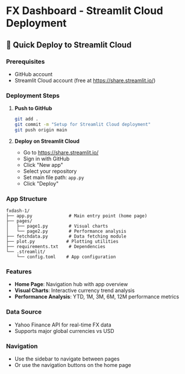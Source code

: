# FX Dashboard - Streamlit Cloud Deployment

## 🚀 Quick Deploy to Streamlit Cloud

### Prerequisites
- GitHub account
- Streamlit Cloud account (free at https://share.streamlit.io/)

### Deployment Steps

1. **Push to GitHub**
   ```bash
   git add .
   git commit -m "Setup for Streamlit Cloud deployment"
   git push origin main
   ```

2. **Deploy on Streamlit Cloud**
   - Go to https://share.streamlit.io/
   - Sign in with GitHub
   - Click "New app"
   - Select your repository
   - Set main file path: `app.py`
   - Click "Deploy"

### App Structure
```
fxdash-1/
├── app.py              # Main entry point (home page)
├── pages/
│   ├── page1.py        # Visual charts
│   └── page2.py        # Performance analysis
├── fetchdata.py        # Data fetching module
├── plot.py            # Plotting utilities
├── requirements.txt    # Dependencies
└── .streamlit/
    └── config.toml    # App configuration
```

### Features
- **Home Page**: Navigation hub with app overview
- **Visual Charts**: Interactive currency trend analysis
- **Performance Analysis**: YTD, 1M, 3M, 6M, 12M performance metrics

### Data Source
- Yahoo Finance API for real-time FX data
- Supports major global currencies vs USD

### Navigation
- Use the sidebar to navigate between pages
- Or use the navigation buttons on the home page
